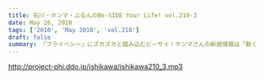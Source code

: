 ```yaml
---
title: 石川・ホンマ・ぶるんのBe-SIDE Your Life! vol.210-3
date: May 26, 2010
tags: ['2010', 'May 2010', 'vol.210']
draft: false
summary: 「プライベシー」にズカズカと踏み込むビーサイ！ホンマさんの新居情報は「動く画」でお届けできる・・・かもしれません！！ちなみに『お蔵』の可能性もなきにしもあらずの発言です！！NAMAE
---
```


http://project-phi.ddo.jp/ishikawa/ishikawa210_3.mp3